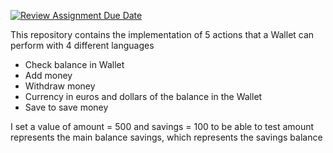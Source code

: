 [![Review Assignment Due Date](https://classroom.github.com/assets/deadline-readme-button-24ddc0f5d75046c5622901739e7c5dd533143b0c8e959d652212380cedb1ea36.svg)](https://classroom.github.com/a/hy8NMZUz)

This repository contains the implementation of 5 actions that a Wallet can perform with 4 different languages
- Check balance in Wallet 
- Add money 
- Withdraw money 
- Currency in euros and dollars of the balance in the Wallet
- Save to save money 

I set a value of amount = 500 and savings = 100 to be able to test
amount represents the main balance
savings, which represents the savings balance 
